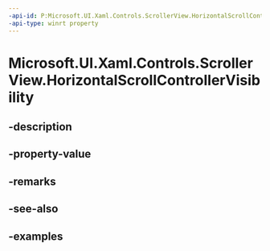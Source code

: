 ```yaml
---
-api-id: P:Microsoft.UI.Xaml.Controls.ScrollerView.HorizontalScrollControllerVisibility
-api-type: winrt property
---
```


<!-- Property syntax.
public ScrollerViewScrollControllerVisibility HorizontalScrollControllerVisibility { get;  set; }
-->

# Microsoft.UI.Xaml.Controls.ScrollerView.HorizontalScrollControllerVisibility

## -description

## -property-value

## -remarks

## -see-also

## -examples

